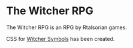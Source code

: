 # The Witcher RPG

The Witcher RPG is an RPG by Rtalsorian games. 

CSS for [Witcher Symbols](<https://github.com/ObsidianTTRPGProject/ObsidianTTRPGShare/tree/main/TTRPG Specific/The_Witcher_RPG/Witcher_Symbols_CSS/>) has been created.

